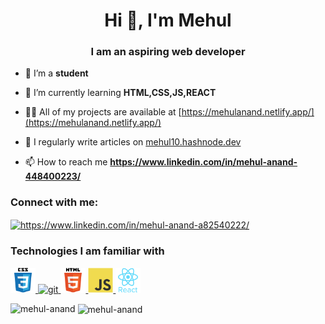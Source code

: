 <h1 align="center">Hi 👋, I'm Mehul</h1>
<h3 align="center">I am an aspiring web developer</h3>

- 🔭 I’m a **student**

- 🌱 I’m currently learning **HTML,CSS,JS,REACT**

- 👨‍💻 All of my projects are available at [https://mehulanand.netlify.app/](https://mehulanand.netlify.app/)

- 📝 I regularly write articles on [mehul10.hashnode.dev](mehul10.hashnode.dev)

- 📫 How to reach me **https://www.linkedin.com/in/mehul-anand-448400223/**

<h3 align="left">Connect with me:</h3>
<p align="left">
<a href="https://www.linkedin.com/in/mehul-anand-448400223/" target="blank"><img align="center" src="https://raw.githubusercontent.com/rahuldkjain/github-profile-readme-generator/master/src/images/icons/Social/linked-in-alt.svg" alt="https://www.linkedin.com/in/mehul-anand-a82540222/" height="30" width="40" /></a>
</p>

<h3 align="left">Technologies I am familiar with</h3>
<p align="left"> <a href="https://www.w3schools.com/css/" target="_blank"> <img src="https://raw.githubusercontent.com/devicons/devicon/master/icons/css3/css3-original-wordmark.svg" alt="css3" width="40" height="40"/> </a> <a href="https://git-scm.com/" target="_blank"> <img src="https://www.vectorlogo.zone/logos/git-scm/git-scm-icon.svg" alt="git" width="40" height="40"/> </a> <a href="https://www.w3.org/html/" target="_blank"> <img src="https://raw.githubusercontent.com/devicons/devicon/master/icons/html5/html5-original-wordmark.svg" alt="html5" width="40" height="40"/> </a> <a href="https://developer.mozilla.org/en-US/docs/Web/JavaScript" target="_blank"> <img src="https://raw.githubusercontent.com/devicons/devicon/master/icons/javascript/javascript-original.svg" alt="javascript" width="40" height="40"/> </a> <a href="https://reactjs.org/" target="_blank"> <img src="https://raw.githubusercontent.com/devicons/devicon/master/icons/react/react-original-wordmark.svg" alt="react" width="40" height="40"/> </a> </p>

<p><img align="left" src="https://github-readme-stats.vercel.app/api/top-langs?username=mehul-anand&show_icons=true&locale=en&layout=compact&theme=radical" alt="mehul-anand" /></p>


<p>&nbsp;<img align="center" src="https://github-readme-stats.vercel.app/api?username=mehul-anand&layout=compact&theme=radical" alt="mehul-anand" /></p>
